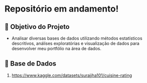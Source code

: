 # Repositório em andamento!

## 🔎 Objetivo do Projeto

* Analisar diversas bases de dados utilizando métodos estatísticos descritivos, análises exploratórias e visualização de dados para desenvolver meu portfólio na área de dados.

## 🎲 Base de Dados

1. https://www.kaggle.com/datasets/surajjha101/cuisine-rating 

